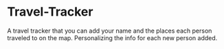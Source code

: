 # Travel-Tracker
A travel tracker that you can add your name and the places each person traveled to on the map. Personalizing the info for each new person added.
